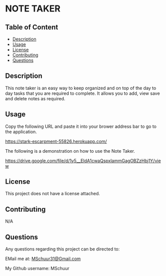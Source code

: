 
# NOTE TAKER

## Table of Content
- [Description](#description)
- [Usage](#usage)
- [License](#license)
- [Contributing](#contributing)
- [Questions](#questions)

## Description
This note taker is an easy way to keep organized and on top of the day to day tasks that you are required to complete. It allows you to add, view save and delete notes as required.

## Usage
Copy the following URL and paste it into your brower address bar to go to the application.

https://stark-escarpment-55826.herokuapp.com/

The following is a demonstration on how to use the Note Taker.

https://drive.google.com/file/d/1y5__EldA1cwaQspxlammGagOBZzHbj1Y/view

## License
This project does not have a license attached.

## Contributing
N/A

## Questions

Any questions regarding this project can be directed to: 

EMail me at:
MSchuur31@Gmail.com


My Github username:
MSchuur

